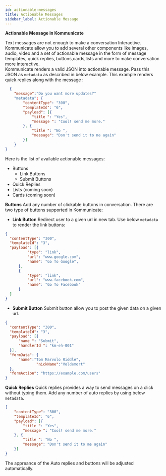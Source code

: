 ```yaml
---
id: actionable-messages
title: Actionable Messages
sidebar_label: Actionable Message
---
```

**Actionable Message in Kommunicate**

Text messages are not enough to make a conversation Interactive. Kommunicate allow you to add several other components like images, audio, video and a set of actionable message in the form of message templates, quick replies, buttons,cards,lists and more to make conversation more interactive.
<br>
Kommunicate renders a valid JSON into actionable message. Pass this JSON as `metadata` as described in below example. This example renders quick replies along with the message : 
``` JSON
  {
  	"message":"Do you want more updates?"
	"metadata": {
		"contentType": "300",
		"templateId": "6",
		"payload": [{
			"title ": "Yes",
			"message ": "Cool! send me more."
		}, {
			"title ": "No ",
			"message": "Don't send it to me again"
		}]
	}
}
```
Here is the list of available actionable messages:
* Buttons
  * Link Buttons
  * Submit Buttons
* Quick Replies 
* Lists (coming soon)
* Cards (coming soon)


**Buttons**
Add  any number of clickable buttons in conversation. There are two type of buttons supported in Kommunicate:
  * **Link Button** 
  Redirect user to a given url in new tab. Use below `metadata` to render the link buttons:
  
  ``` JSON 
{
 	"contentType": "300",
 	"templateId": "3",
 	"payload": [{
 			"type": "link",
 			"url": "www.google.com",
 			"name": "Go To Google",
 		},
 		{
 			"type": "link",
 			"url": "www.facebook.com",
 			"name": "Go To Facebook"
 		}
 	]
 }
  ```
  * **Submit Button** 
  Submit button allow you to post the given data on a given url. 
  ``` JSON  
{
	"contentType": "300",
	"templateId": "3",
	"payload": [{
		"name ": "Submit",
		"handlerId ": "km-eh-001"
	}],
	"formData": {
		"name":"Tom Marvolo Riddle",
                "nickName":"Voldemort"
	},
	"formAction": "https://example.com/users"
}
  ```
  
**Quick Replies**
Quick replies provides a way to send messages on a click without typing them. Add any number of auto replies by using below `metadata`.

``` JSON
{
	"contentType": "300",
	"templateId": "6",
	"payload": [{
		"title ": "Yes",
		"message ": "Cool! send me more."
	}, {
		"title ": "No ",
		"message": "Don't send it to me again"
	}]
}
```
The appreance of the Auto replies and buttons will be adjusted automatically.
  
